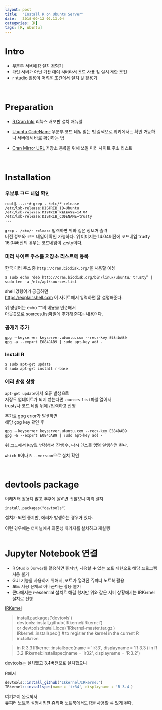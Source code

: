 ```yaml
---
layout: post
title:  "Install R on Ubuntu Server"
date:   2018-06-12 03:13:04
categories: [R]
tags: [R, ubuntu]
---
```


# Intro

* 우분투 서버에 R 설치 경험기
* 개인 서버가 아닌 기관 대여 서버라서 포트 사용 및 설치 제한 조건
* r studio 활용이 어려운 조건에서 설치 및 활용기

<br>

# Preparation

* [R Cran Info](https://cran.r-project.org/bin/linux/ubuntu/)
리눅스 배포판 설치 매뉴얼  


* [Ubuntu CodeName](https://zetawiki.com/wiki/%EB%A6%AC%EB%88%85%EC%8A%A4_%EC%A2%85%EB%A5%98_%ED%99%95%EC%9D%B8,_%EB%A6%AC%EB%88%85%EC%8A%A4_%EB%B2%84%EC%A0%84_%ED%99%95%EC%9D%B8)
우분부 코드 네임 얻는 법
검색으로 위키에서도 확인 가능하나 서버에서 바로 확인하는 법

* [Cran Mirror URL](https://cran.r-project.org/mirrors.html)
저장소 등록을 위해 쓰일 미러 사이트 주소 리스트

<br>

# Installation

### 우분투 코드 네임 확인
```
root@....:~# grep . /etc/*-release
/etc/lsb-release:DISTRIB_ID=Ubuntu
/etc/lsb-release:DISTRIB_RELEASE=14.04
/etc/lsb-release:DISTRIB_CODENAME=trusty
...
```
`grep . /etc/*-release` 입력하면 위와 같은 정보가 출력  
버전 정보와 코드 네임이 확인 가능하다.
위 이미지는 14.04버전에 코드네임 trusty
16.04버전의 경우는 코드네임이 zesty이다.

### 미러 사이트 주소를 저장소 리스트에 등록

한국 미러 주소 중 `http://cran.biodisk.org/`을 사용할 예정

```
$ sudo echo "deb http://cran.biodisk.org/bin/linux/ubuntu/ trusty” | sudo tee -a /etc/apt/sources.list
```
shell 명령어가 궁금하면  
https://explainshell.com
이 사이트에서 입력하면 잘 설명해준다.

위 명령어는 echo ""의 내용을 인풋해서  
아웃풋으로 sources.list파일에 추가해준다는 내용이다.


### 공개키 추가
```
gpg --keyserver keyserver.ubuntu.com --recv-key E084DAB9
gpg -a --export E084DAB9 | sudo apt-key add -
```

### Install R

```
$ sudo apt-get update        
$ sudo apt-get install r-base
```

### 에러 발생 상황

`apt-get update`에서 오류 발생으로  
저장도 업데이트가 되지 않는다면
`sources.list`파일 열어서  
trusty나 코드 네임 뒤에 `/`입력하고 진행

추가로 gpg error가 발생하면  
해당 gpg key 확인 후

```
gpg --keyserver keyserver.ubuntu.com --recv-key E084DAB9
gpg -a --export E084DAB9 | sudo apt-key add -
```
위 코드에서 key값 변경해서 진행 후,
다시 인스톨 명령 실행하면 된다.

`which R`이나 `R --version`으로 설치 확인

<br>

# devtools package

이래저래 활용이 많고 추후에 깔려면 귀찮으니
미리 설치
```
install.packages("devtools")
```

설치가 되면 좋지만, 에러가 발생하는 경우가 있다.

이런 경우에는 터미널에서 의존성 패키지를 설치하고 재실행

```
```


# Jupyter Notebook 연결  

* R Studio Server를 활용하면 좋지만,
사용할 수 있는 포트 제한으로 해당 프로그램 사용 불가
* GUI 기능을 사용하기 위해서,
포트가 열려진 쥬피터 노트북 활용
* 포트 사용 문제로 아나콘다는 활용 불가
* 콘다에서는 r-essential 설치로 해결 했지만
위와 같은 서버 상황에서는 IRKernel 설치로 진행

[IRKernel](https://github.com/IRkernel/IRkernel)

> install.packages('devtools')
> devtools::install_github('IRkernel/IRkernel')  
>  or devtools::install_local('IRkernel-master.tar.gz')
> IRkernel::installspec()  # to register the kernel in the current R installation

> in R 3.3
> IRkernel::installspec(name = 'ir33', displayname = 'R 3.3')
> in R 3.2
> IRkernel::installspec(name = 'ir32', displayname = 'R 3.2')

devtools는 설치했고 3.4버전으로 설치했으니  

R에서
```R
devtools::install_github('IRkernel/IRkernel')
IRkernel::installspec(name = 'ir34', displayname = 'R 3.4')
```

여기까지 완료되서  
쥬피터 노트북 실행시키면
쥬티퍼 노트북에서도 R을 사용할 수 있게 된다.
